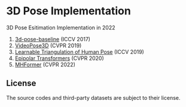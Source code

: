 # 3D Pose Implementation

3D Pose Esitimation Implementation in 2022 

1. [3d-pose-baseline](https://github.com/weigq/3d_pose_baseline_pytorch) (ICCV 2017) 
2. [VideoPose3D](https://github.com/facebookresearch/VideoPose3D) (CVPR 2019) 
3. [Learnable Triangulation of Human Pose](https://github.com/karfly/learnable-triangulation-pytorch) (ICCV 2019) 
4. [Epipolar Transformers](https://github.com/yihui-he/epipolar-transformers) (CVPR 2020) 
5. [MHFormer](https://github.com/Vegetebird/MHFormer) (CVPR 2022) 


## License
The source codes and third-party datasets are subject to their license.
